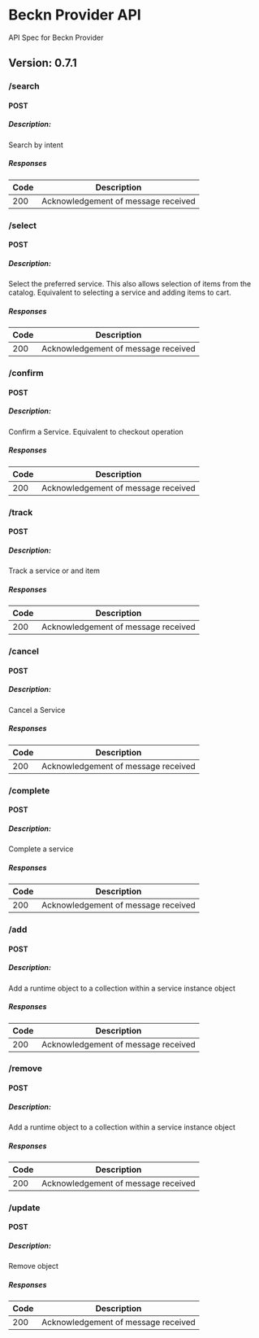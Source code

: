 # Beckn Provider API
API Spec for Beckn Provider

## Version: 0.7.1

### /search

#### POST
##### Description:

Search by intent

##### Responses

| Code | Description |
| ---- | ----------- |
| 200 | Acknowledgement of message received |

### /select

#### POST
##### Description:

Select the preferred service. This also allows selection of items from the catalog. Equivalent to selecting a service and adding items to cart.

##### Responses

| Code | Description |
| ---- | ----------- |
| 200 | Acknowledgement of message received |

### /confirm

#### POST
##### Description:

Confirm a Service. Equivalent to checkout operation

##### Responses

| Code | Description |
| ---- | ----------- |
| 200 | Acknowledgement of message received |

### /track

#### POST
##### Description:

Track a service or and item

##### Responses

| Code | Description |
| ---- | ----------- |
| 200 | Acknowledgement of message received |

### /cancel

#### POST
##### Description:

Cancel a Service

##### Responses

| Code | Description |
| ---- | ----------- |
| 200 | Acknowledgement of message received |

### /complete

#### POST
##### Description:

Complete a service

##### Responses

| Code | Description |
| ---- | ----------- |
| 200 | Acknowledgement of message received |

### /add

#### POST
##### Description:

Add a runtime object to a collection within a service instance object

##### Responses

| Code | Description |
| ---- | ----------- |
| 200 | Acknowledgement of message received |

### /remove

#### POST
##### Description:

Add a runtime object to a collection within a service instance object

##### Responses

| Code | Description |
| ---- | ----------- |
| 200 | Acknowledgement of message received |

### /update

#### POST
##### Description:

Remove object

##### Responses

| Code | Description |
| ---- | ----------- |
| 200 | Acknowledgement of message received |
